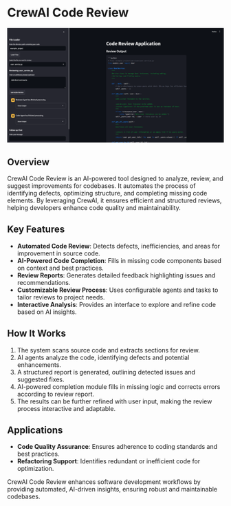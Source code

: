 # CrewAI Code Review

![CrewAI Code Review](streamlit_ss.png)

## Overview

CrewAI Code Review is an AI-powered tool designed to analyze, review, and suggest improvements for codebases. It automates the process of identifying defects, optimizing structure, and completing missing code elements. By leveraging CrewAI, it ensures efficient and structured reviews, helping developers enhance code quality and maintainability.

## Key Features

- **Automated Code Review**: Detects defects, inefficiencies, and areas for improvement in source code.
- **AI-Powered Code Completion**: Fills in missing code components based on context and best practices.
- **Review Reports**: Generates detailed feedback highlighting issues and recommendations.
- **Customizable Review Process**: Uses configurable agents and tasks to tailor reviews to project needs.
- **Interactive Analysis**: Provides an interface to explore and refine code based on AI insights.

## How It Works

1. The system scans source code and extracts sections for review.
2. AI agents analyze the code, identifying defects and potential enhancements.
3. A structured report is generated, outlining detected issues and suggested fixes.
4. AI-powered completion module fills in missing logic and corrects errors according to review report. 
5. The results can be further refined with user input, making the review process interactive and adaptable.

## Applications

- **Code Quality Assurance**: Ensures adherence to coding standards and best practices.
- **Refactoring Support**: Identifies redundant or inefficient code for optimization.



CrewAI Code Review enhances software development workflows by providing automated, AI-driven insights, ensuring robust and maintainable codebases.



